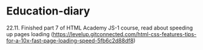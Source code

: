 # Education-diary
22.11. Finished part 7 of HTML Academy JS-1 course, read about speeding up pages loading (https://levelup.gitconnected.com/html-css-features-tips-for-a-10x-fast-page-loading-speed-5fb6c2d88df8)
